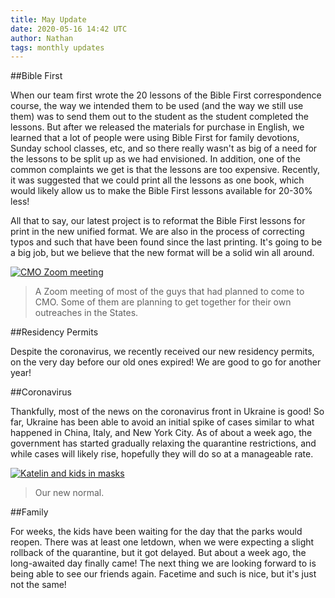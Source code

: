 ```yaml
---
title: May Update
date: 2020-05-16 14:42 UTC
author: Nathan
tags: monthly updates
---
```


##Bible First

When our team first wrote the 20 lessons of the Bible First correspondence course, the way we intended them to be used (and the way we still use them) was to send them out to the student as the student completed the lessons. But after we released the materials for purchase in English, we learned that a lot of people were using Bible First for family devotions, Sunday school classes, etc, and so there really wasn't as big of a need for the lessons to be split up as we had envisioned. In addition, one of the common complaints we get is that the lessons are too expensive. Recently, it was suggested that we could print all the lessons as one book, which would likely allow us to make the Bible First lessons available for 20-30% less!

All that to say, our latest project is to reformat the Bible First lessons for print in the new unified format. We are also in the process of correcting typos and such that have been found since the last printing. It's going to be a big job, but we believe that the new format will be a solid win all around.

[![CMO Zoom meeting](images/2020/5-meeting-400w.jpg)](https://f000.backblazeb2.com/file/daysinukraine/images/2020/5-meeting.jpg)

> A Zoom meeting of most of the guys that had planned to come to CMO. Some of them are planning to get together for their own outreaches in the States.

##Residency Permits

Despite the coronavirus, we recently received our new residency permits, on the very day before our old ones expired! We are good to go for another year!

##Coronavirus

Thankfully, most of the news on the coronavirus front in Ukraine is good! So far, Ukraine has been able to avoid an initial spike of cases similar to what happened in China, Italy, and New York City. As of about a week ago, the government has started gradually relaxing the quarantine restrictions, and while cases will likely rise, hopefully they will do so at a manageable rate.

[![Katelin and kids in masks](images/2020/5-mask-400w.jpg)](https://f000.backblazeb2.com/file/daysinukraine/images/2020/5-mask.jpg)

> Our new normal.

##Family

For weeks, the kids have been waiting for the day that the parks would reopen. There was at least one letdown, when we were expecting a slight rollback of the quarantine, but it got delayed. But about a week ago, the long-awaited day finally came! The next thing we are looking forward to is being able to see our friends again. Facetime and such is nice, but it's just not the same!
